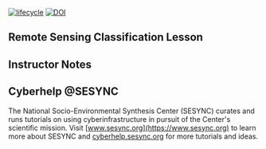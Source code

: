 [![lifecycle](https://img.shields.io/badge/lifecycle-beta-blue.svg)](https://github.com/SESYNC-ci/sesync-ci.github.io/blob/master/lesson/lesson-lifecycle.md#beta)
[![DOI](https://zenodo.org/badge/DOI/10.5281/zenodo.5711110.svg)](https://doi.org/10.5281/zenodo.5711110)

## Remote Sensing Classification Lesson

## Instructor Notes

## Cyberhelp @SESYNC

The National Socio-Environmental Synthesis Center (SESYNC) curates and runs
tutorials on using cyberinfrastructure in pursuit of the Center's scientific
mission. Visit [www.sesync.org](https://www.sesync.org) to learn more about
SESYNC and [cyberhelp.sesync.org](https://cyberhelp.sesync.org) for more
tutorials and ideas.
